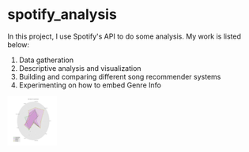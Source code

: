 # spotify_analysis

In this project, I use Spotify's API to do some analysis. My work is listed below:

1. Data gatheration
2. Descriptive analysis and visualization
3. Building and comparing different song recommender systems
4. Experimenting on how to embed Genre Info

<img src="Descriptive/Images/avg.png" width="100" height="100"/>
